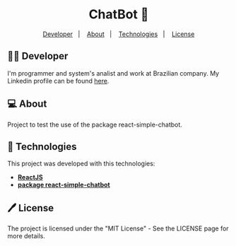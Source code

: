<h1 align="center">
  ChatBot 🤖
</h1>

<p align="center">
<a href="#-developer">Developer</a>&nbsp;&nbsp;&nbsp;|&nbsp;&nbsp;&nbsp; 
 <a href="#-about">About</a>&nbsp;&nbsp;&nbsp;|&nbsp;&nbsp;&nbsp;
 <a href="#-tech">Technologies</a>&nbsp;&nbsp;&nbsp;|&nbsp;&nbsp;&nbsp;
 <a href="#-license">License</a>
</p>

## 👨‍💻 Developer

I'm programmer and system's analist and work at Brazilian company. My Linkedin profile can be found <a href="https://www.linkedin.com/in/gilneirisso/">here</a>.


## 💻 About

Project to test the use of the package react-simple-chatbot.


## 🚀 Technologies
This project was developed with this technologies:

- **[ReactJS](https://developer.mozilla.org/en-US/docs/Glossary/HTML)**
- **[package react-simple-chatbot](https://www.npmjs.com/package/react-simple-chatbot)**

## 🖊️ License

The project is licensed under the "MIT License" - See the LICENSE page for more details.
